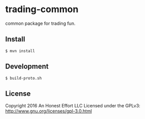 # trading-common
common package for trading fun.

## Install
```
$ mvn install
```

## Development
```
$ build-proto.sh
```

## License
Copyright 2016 An Honest Effort LLC
Licensed under the GPLv3: http://www.gnu.org/licenses/gpl-3.0.html
